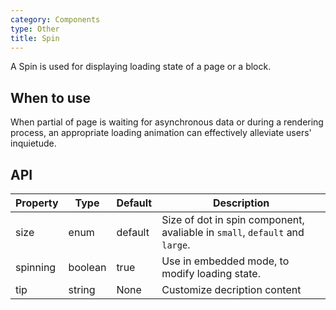 ```yaml
---
category: Components
type: Other
title: Spin
---
```


A Spin is used for displaying loading state of a page or a block.

## When to use

When partial of page is waiting for asynchronous data or during a rendering process, an appropriate loading animation can effectively alleviate users' inquietude. 


## API


| Property      | Type           | Default      | Description         |
|------------|----------------|-------------|--------------|
| size       | enum           | default     | Size of dot in spin component, avaliable in `small`, `default` and `large`. |
| spinning   | boolean        | true        | Use in embedded mode, to modify loading state. |
| tip    | string        | None        | Customize decription content  |
